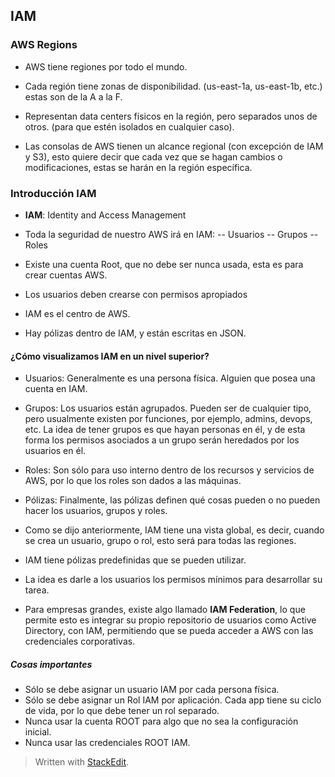 
## IAM

### AWS Regions

- AWS tiene regiones por todo el mundo.
- Cada región tiene zonas de disponibilidad. (us-east-1a, us-east-1b, etc.) estas son de la A a la F. 
- Representan data centers físicos en la región, pero separados unos de otros. (para que estén isolados en cualquier caso).

- Las consolas de AWS tienen un alcance regional (con excepción de IAM y S3), esto quiere decir que cada vez que se hagan cambios o modificaciones, estas se harán en la región específica.

### Introducción IAM

- **IAM**: Identity and Access Management
- Toda la seguridad de nuestro AWS irá en IAM:
-- Usuarios
-- Grupos
-- Roles

- Existe una cuenta Root, que no debe ser nunca usada, esta es para crear cuentas AWS.
- Los usuarios deben crearse con permisos apropiados
- IAM es el centro de AWS.
- Hay pólizas dentro de IAM, y están escritas en JSON.

#### ¿Cómo visualizamos IAM en un nivel superior?

- Usuarios:  Generalmente es una persona física. Alguien que posea una cuenta en IAM. 

- Grupos: Los usuarios están agrupados. Pueden ser de cualquier tipo, pero usualmente existen por funciones, por ejemplo, admins, devops, etc. La idea de tener grupos es que hayan personas en él, y de esta forma los permisos asociados a un grupo serán heredados por los usuarios en él. 

- Roles: Son sólo para uso interno dentro de los recursos y servicios de AWS, por lo que los roles son dados a las máquinas. 

- Pólizas: Finalmente, las pólizas definen qué cosas pueden o no pueden hacer los usuarios, grupos y roles. 

- Como se dijo anteriormente, IAM tiene una vista global, es decir, cuando se crea un usuario, grupo o rol, esto será para todas las regiones. 

- IAM tiene pólizas predefinidas que se pueden utilizar. 

- La idea es darle a los usuarios los permisos mínimos para desarrollar su tarea. 

- Para empresas grandes, existe algo llamado **IAM Federation**, lo que permite esto es integrar su propio repositorio de usuarios como Active Directory, con IAM, permitiendo que se pueda acceder a AWS con las credenciales corporativas. 
 
##### Cosas importantes

- Sólo se debe asignar un usuario IAM por cada persona física.
- Sólo se debe asignar un Rol IAM por aplicación. Cada app tiene su ciclo de vida, por lo que debe tener un rol separado. 
- Nunca usar la cuenta ROOT para algo que no sea la configuración inicial.
- Nunca usar las credenciales ROOT IAM.



> Written with [StackEdit](https://stackedit.io/).
<!--stackedit_data:
eyJoaXN0b3J5IjpbLTIxMjUzODYyMjldfQ==
-->